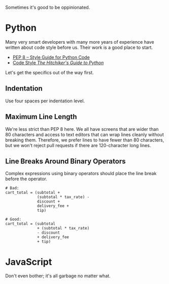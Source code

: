 <!-- TITLE: Coding Guidelines -->

Sometimes it's good to be oppinionated.
# Python
Many very smart developers with many more years of experience have written about code style before us.
Their work is a good place to start.

- [PEP 8 – Style Guide for Python Code][pep8]
- [Code Style *The Hitchiker's Guide to Python*][hhgp]

Let's get the specifics out of the way first.

## Indentation
Use four spaces per indentation level.

## Maximum Line Length
We're less strict than PEP 8 here.
We all have screens that are wider than 80 characters and access to text editors that can wrap lines cleanly without breaking them.
Therefore, we prefer lines to have fewer than 80 characters, but we won't reject pull requests if there are 120-character long lines.

## Line Breaks Around Binary Operators
Complex expressions using binary operators should place the line break before the operator.

```
# Bad: 
cart_total = (subtotal +
              (subtotal * tax_rate) -
              discount +
              delivery_fee +
              tip)
```

```
# Good:
cart_total = (subtotal
              + (subtotal * tax_rate)
              - discount
              + delivery_fee
              + tip)
```

[pep8]: https://www.python.org/dev/peps/pep-0008/
[hhgp]: http://docs.python-guide.org/en/latest/writing/style/

# JavaScript
Don't even bother; it's all garbage no matter what.